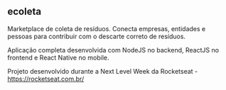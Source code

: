 ## ecoleta

Marketplace de coleta de resíduos. Conecta empresas, entidades e pessoas para contribuir com o descarte correto de resíduos.

Aplicação completa desenvolvida com NodeJS no backend, ReactJS no frontend e React Native no mobile.

Projeto desenvolvido durante a Next Level Week da Rocketseat - https://rocketseat.com.br/